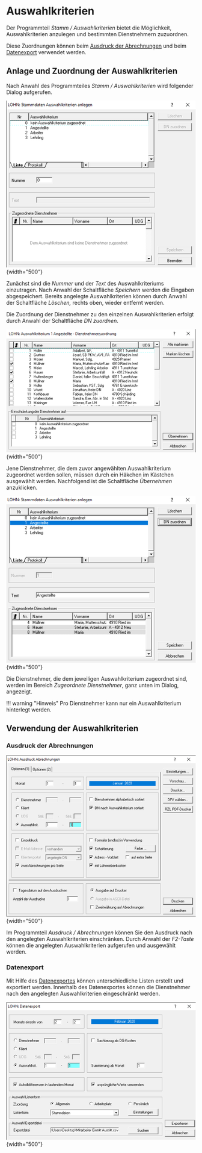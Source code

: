 # Auswahlkriterien

Der Programmteil *Stamm / Auswahlkriterien* bietet die Möglichkeit, Auswahlkriterien anzulegen und bestimmten Dienstnehmern zuzuordnen.

Diese Zuordnungen können beim [Ausdruck der Abrechnungen](../LOHN/Ausdrucke%20allgemein/Ausdruck%20Abrechnungen.md) und beim [Datenexport](./Datenexport/Daten-Export.md) verwendet werden.

## Anlage und Zuordnung der Auswahlkriterien

Nach Anwahl des Programmteiles *Stamm / Auswahlkriterien* wird folgender Dialog aufgerufen.

![Image](<img/image465.png>){width="500"}

Zunächst sind die *Nummer* und der *Text* des Auswahlkriteriums einzutragen. Nach Anwahl der Schaltfläche *Speichern* werden die Eingaben abgespeichert. Bereits angelegte Auswahlkriterien können durch Anwahl der Schaltfläche *Löschen,* rechts oben, wieder entfernt werden.

Die Zuordnung der Dienstnehmer zu den einzelnen Auswahlkriterien erfolgt durch Anwahl der Schaltfläche *DN zuordnen*.

![Image](<img/image466.png>){width="500"}

Jene Dienstnehmer, die dem zuvor angewählten Auswahlkriterium zugeordnet werden sollen, müssen durch ein Häkchen im Kästchen ausgewählt werden.
Nachfolgend ist die Schaltfläche *Übernehmen* anzuklicken.

![Image](<img/image467.png>){width="500"}

Die Dienstnehmer, die dem jeweiligen Auswahlkriterium zugeordnet sind, werden im Bereich *Zugeordnete Dienstnehmer*, ganz unten im Dialog, angezeigt.

!!! warning "Hinweis"
    Pro Dienstnehmer kann nur ein Auswahlkriterium hinterlegt werden.

## Verwendung der Auswahlkriterien

### Ausdruck der Abrechnungen

![Image](<img/image468.png>){width="500"}

Im Programmteil *Ausdruck / Abrechnungen* können Sie den Ausdruck nach den angelegten Auswahlkriterien einschränken. Durch Anwahl der *F2-Taste* können die angelegten Auswahlkriterien aufgerufen und ausgewählt werden.

### Datenexport

Mit Hilfe des [Datenexportes](./Datenexport/Erstellung%20und%20Aufbau%20der%20Daten-Liste%20(Export-Datei).md) können unterschiedliche Listen erstellt und exportiert werden. Innerhalb des Datenexportes können die Dienstnehmer nach den angelegten Auswahlkriterien eingeschränkt werden.

![Image](<img/image469.png>){width="500"}
